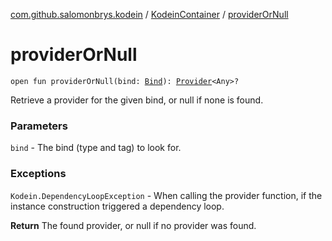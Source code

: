 [com.github.salomonbrys.kodein](../index.md) / [KodeinContainer](index.md) / [providerOrNull](.)

# providerOrNull

`open fun providerOrNull(bind: `[`Bind`](../-kodein/-bind/index.md)`): `[`Provider`](../-provider.md)`<Any>?`

Retrieve a provider for the given bind, or null if none is found.

### Parameters

`bind` - The bind (type and tag) to look for.

### Exceptions

`Kodein.DependencyLoopException` - When calling the provider function, if the instance construction triggered a dependency loop.

**Return**
The found provider, or null if no provider was found.

